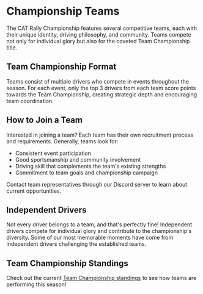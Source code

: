
# Championship Teams

The CAT Rally Championship features several competitive teams, each with their unique identity, driving philosophy, and community. Teams compete not only for individual glory but also for the coveted Team Championship title.

## Team Championship Format

Teams consist of multiple drivers who compete in events throughout the season. For each event, only the top 3 drivers from each team score points towards the Team Championship, creating strategic depth and encouraging team coordination.

## How to Join a Team

Interested in joining a team? Each team has their own recruitment process and requirements. Generally, teams look for:

- Consistent event participation
- Good sportsmanship and community involvement
- Driving skill that complements the team's existing strengths
- Commitment to team goals and championship campaign

Contact team representatives through our Discord server to learn about current opportunities.

## Independent Drivers

Not every driver belongs to a team, and that's perfectly fine! Independent drivers compete for individual glory and contribute to the championship's diversity. Some of our most memorable moments have come from independent drivers challenging the established teams.

## Team Championship Standings

Check out the current [Team Championship standings](/results) to see how teams are performing this season!

